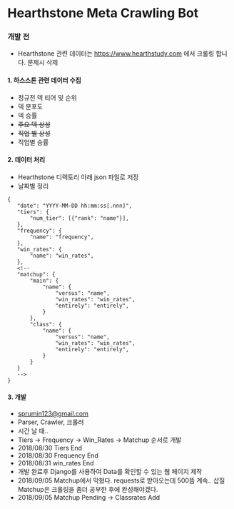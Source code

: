 # Hearthstone Meta Crawling Bot


### 개발 전
* Hearthstone 관련 데이터는 https://www.hearthstudy.com 에서 크롤링 합니다. 문제시 삭제

#### 1. 하스스톤 관련 데이터 수집
 - 정규전 덱 티어 및 순위
 - 덱 분포도
 - 덱 승률
 - ~~주요 덱 상성~~
 - ~~직업 별 상성~~
 - 직업별 승률

#### 2. 데이터 처리
 - Hearthstone 디렉토리 아래 json 파일로 저장
 - 날짜별 정리
 ~~~
 {
    "date": "YYYY-MM-DD hh:mm:ss[.nnn]",
    "tiers": {
        "num_tier": [{"rank": "name"}],
    },
    "frequency": {
        "name": "frequency",
    },
    "win_rates": {
        "name": "win_rates",
    },
    <!--
    "matchup": {
        "main": {
            "name": {
                "versus": "name",
                "win_rates": "win_rates",
                "entirely": "entirely",
            }
        },
        "class": {
            "name": {
                "versus": "name",
                "win_rates": "win_rates",
                "entirely": "entirely",
            }
        }
    }
    -->
 }
 ~~~

#### 3. 개발
 - sprumin123@gmail.com
 - Parser, Crawler, 크롤러
 - 시간 날 때..
 - Tiers -> Frequency -> Win_Rates -> Matchup 순서로 개발
 - 2018/08/30 Tiers End
 - 2018/08/30 Frequency End 
 - 2018/08/31 win_rates End
 - 개발 완료후 Django를 사용하여 Data를 확인할 수 있는 웹 페이지 제작
 - 2018/09/05 Matchup에서 막혔다. requests로 받아오는데 500뜸 계속.. 삽질
   Matchup은 크롤링을 좀더 공부한 후에 완성해야겠다. 
 - 2018/09/05 Matchup Pending -> Classrates Add 